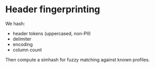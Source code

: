 Header fingerprinting
==================================================

We hash:
- header tokens (uppercased, non-PII)
- delimiter
- encoding
- column count

Then compute a simhash for fuzzy matching against known profiles.


